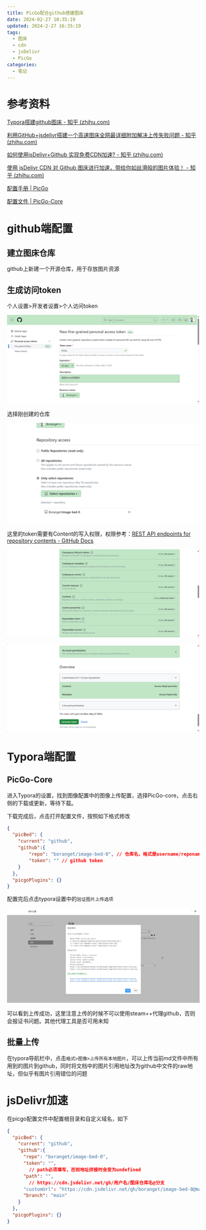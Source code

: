 ```yaml
---
title: PicGo配合github搭建图床
date: 2024-02-27 10:35:19
updated: 2024-2-27 16:35:19
tags:
  - 图床
  - cdn
  - jsDelivr
  - PicGo
categories:
  - 笔记
---
```


# 参考资料

[Typora搭建github图床 - 知乎 (zhihu.com)](https://zhuanlan.zhihu.com/p/391237563)

[利用GitHub+jsdelivr搭建一个高速图床全网最详细附加解决上传失败问题 - 知乎 (zhihu.com)](https://zhuanlan.zhihu.com/p/347516134)

[如何使用jsDelivr+Github 实现免费CDN加速? - 知乎 (zhihu.com)](https://zhuanlan.zhihu.com/p/346643522)

[使用 jsDelivr CDN 对 Github 图床进行加速，带给你如丝滑般的图片体验！ - 知乎 (zhihu.com)](https://zhuanlan.zhihu.com/p/138582151)

[配置手册 | PicGo](https://picgo.github.io/PicGo-Doc/zh/guide/config.html#又拍云)

[配置文件 | PicGo-Core](https://picgo.github.io/PicGo-Core-Doc/zh/guide/config.html#picbed-github)

# github端配置

## 建立图床仓库

github上新建一个开源仓库，用于存放图片资源

## 生成访问token

个人设置>开发者设置>个人访问token

![image-20240227100929263](PicGo配合github搭建图床/image-20240227100929263.png)

选择刚创建的仓库

![image-20240227105134923](PicGo配合github搭建图床/image-20240227105134923.png)

这里的token需要有Content的写入权限，权限参考：[REST API endpoints for repository contents - GitHub Docs](https://docs.github.com/en/rest/repos/contents?apiVersion=2022-11-28#create-or-update-file-contents)

![image-20240227105038570](PicGo配合github搭建图床/image-20240227105038570.png)

![image-20240227105042414](PicGo配合github搭建图床/image-20240227105042414.png)

# Typora端配置

## PicGo-Core

进入Typora的设置，找到图像配置中的图像上传配置，选择PicGo-core，点击右侧的下载或更新，等待下载。

下载完成后，点击打开配置文件，按照如下格式修改

```json
{
  "picBed": {
    "current": "github",
    "github":{
        "repo": "boranget/image-bed-0", // 仓库名，格式是username/reponame
  		"token": "" // github token
    }
  },
  "picgoPlugins": {}
}
```

配置完后点击typora设置中的`验证图片上传选项`

![image-20240227105459688](PicGo配合github搭建图床/image-20240227105459688.png)

可以看到上传成功，这里注意上传的时候不可以使用steam++代理github，否则会报证书问题。其他代理工具是否可用未知

## 批量上传

在typora导航栏中，点击`格式>图像>上传所有本地图片`，可以上传当前md文件中所有用到的图片到github，同时将文档中的图片引用地址改为github中文件的raw地址，但似乎有图片引用错位的问题

# jsDelivr加速

在picgo配置文件中配置根目录和自定义域名，如下

```json
{
  "picBed": {
    "current": "github",
    "github":{
      "repo": "boranget/image-bed-0", 
      "token": "",
        // path必须填写，否则地址拼接时会变为undefined
      "path": "", 
        // https://cdn.jsdelivr.net/gh/用户名/图床仓库名@分支
      "customUrl": "https://cdn.jsdelivr.net/gh/boranget/image-bed-0@main",
      "branch": "main"
    }
  },
  "picgoPlugins": {}
}
```

